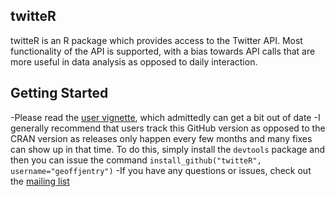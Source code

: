 ## twitteR
twitteR is an R package which provides access to the Twitter API. Most functionality of the API is supported, with a bias towards API calls that are more useful in data analysis as opposed to daily interaction. 

## Getting Started

-Please read the [user vignette](http://cran.r-project.org/web/packages/twitteR/vignettes/twitteR.pdf), which admittedly can get a bit out of date
-I generally recommend that users track this GitHub version as opposed to the CRAN version as releases only happen every few months and many fixes can show up in that time. To do this, simply install the `devtools` package and then you can issue the command `install_github("twitteR", username="geoffjentry")`
-If you have any questions or issues, check out the [mailing list](http://lists.hexdump.org/listinfo.cgi/twitter-users-hexdump.org)
